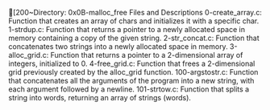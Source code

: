 [200~Directory: 0x0B-malloc_free
Files and Descriptions
0-create_array.c: Function that creates an array of chars and initializes it with a specific char.
1-strdup.c: Function that returns a pointer to a newly allocated space in memory containing a copy of the given string.
2-str_concat.c: Function that concatenates two strings into a newly allocated space in memory.
3-alloc_grid.c: Function that returns a pointer to a 2-dimensional array of integers, initialized to 0.
4-free_grid.c: Function that frees a 2-dimensional grid previously created by the alloc_grid function.
100-argstostr.c: Function that concatenates all the arguments of the program into a new string, with each argument followed by a newline.
101-strtow.c: Function that splits a string into words, returning an array of strings (words).
